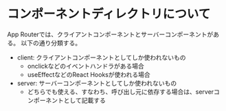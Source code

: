 # コンポーネントディレクトリについて

App Routerでは、クライアントコンポーネントとサーバーコンポーネントがある。
以下の通り分類する。

- client: クライアントコンポーネントとしてしか使われないもの
  - onclickなどのイベントハンドラがある場合
  - useEffectなどのReact Hooksが使われる場合
- server: サーバーコンポーネントとしてしか使われないもの
  - どちらでも使える、すなわち、呼び出し元に依存する場合は、serverコンポーネントとして記載する
